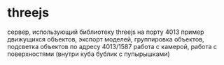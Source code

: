 # threejs
сервер, использующий библиотеку threejs
на порту 4013 пример движущихся объектов, экспорт моделей, группировка объектов, подсветка объектов
по адресу 4013/1587 работа с камерой, работа с поверхностями (внутри куба бублик с пупырышками)
